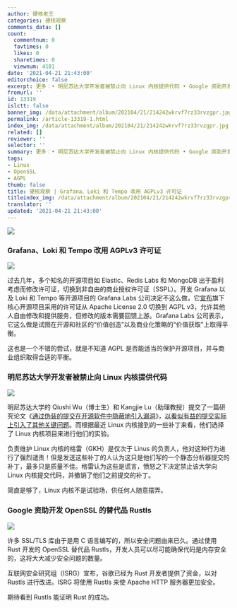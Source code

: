 ```yaml
---
author: 硬核老王
categories: 硬核观察
comments_data: []
count:
  commentnum: 0
  favtimes: 0
  likes: 0
  sharetimes: 0
  viewnum: 4101
date: '2021-04-21 21:43:00'
editorchoice: false
excerpt: 更多：• 明尼苏达大学开发者被禁止向 Linux 内核提供代码 • Google 资助开发 OpenSSL 的替代品 Rustls
fromurl: ''
id: 13319
islctt: false
banner_img: /data/attachment/album/202104/21/214242wkrvf7rz33rvzgpr.jpg
permalink: /article-13319-1.html
index_img: /data/attachment/album/202104/21/214242wkrvf7rz33rvzgpr.jpg
related: []
reviewer: ''
selector: ''
summary: 更多：• 明尼苏达大学开发者被禁止向 Linux 内核提供代码 • Google 资助开发 OpenSSL 的替代品 Rustls
tags:
- Linux
- OpenSSL
- AGPL
thumb: false
title: 硬核观察 | Grafana、Loki 和 Tempo 改用 AGPLv3 许可证
titleindex_img: /data/attachment/album/202104/21/214242wkrvf7rz33rvzgpr.jpg
translator: ''
updated: '2021-04-21 21:43:00'
---
```


![](/data/attachment/album/202104/21/214242wkrvf7rz33rvzgpr.jpg)


### Grafana、Loki 和 Tempo 改用 AGPLv3 许可证


![](/data/attachment/album/202104/21/214257ngv8gu7ng7g37dwd.jpg)


过去几年，多个知名的开源项目如 Elastic、Redis Labs 和 MongoDB 出于盈利考虑而修改许可证，切换到非自由的商业授权许可证（SSPL）。开发 Grafana 以及 Loki 和 Tempo 等开源项目的 Grafana Labs 公司决定不这么做，它[宣布](https://grafana.com/blog/2021/04/20/grafana-loki-tempo-relicensing-to-agplv3/)旗下核心开源项目采用的许可证从 Apache License 2.0 切换到 AGPL v3，允许其他人自由修改和提供服务，但修改的版本需要回馈上游。Grafana Labs 公司表示，它这么做是试图在开源和社区的“价值创造”以及商业化策略的“价值获取”上取得平衡。


这也是一个不错的尝试，就是不知道 AGPL 是否能适当的保护开源项目，并与商业组织取得合适的平衡。


### 明尼苏达大学开发者被禁止向 Linux 内核提供代码


![](/data/attachment/album/202104/21/214308w9vj9jth2v3j32zg.jpg)


明尼苏达大学的 Qiushi Wu（博士生）和 Kangjie Lu（助理教授）提交了一篇研究论文《[通过伪装的提交在开源软件中隐蔽地引入漏洞](https://cse.umn.edu/cs/news/paper-accepted-ieee-symposium-security-and-privacy-2021)》，[以看似有益的提交实际上引入了其他关键问题](https://github.com/QiushiWu/QiushiWu.github.io/blob/main/papers/OpenSourceInsecurity.pdf)。而根据最近 Linux 内核接到的一些补丁来看，他们选择了 Linux 内核项目来进行他们的实验。


负责维护 Linux 内核的格雷（GKH）是仅次于 Linus 的负责人，他对这种行为进行了强烈谴责！但是发送这些补丁的人认为这只是他们写的一个静态分析器提交的补丁，最多只是质量不佳。格雷认为这些是谎言，愤怒之下决定禁止该大学向 Linux 内核提交代码，并撤销了他们之前提交的补丁。


简直是够了，Linux 内核不是试验场，供任何人随意摆弄。


### Google 资助开发 OpenSSL 的替代品 Rustls


![](/data/attachment/album/202104/21/214320db5g3yy38ykze7ag.jpg)


许多 SSL/TLS 库由于是用 C 语言编写的，所以安全问题由来已久。通过使用 Rust 开发的 OpenSSL 替代品 Rustls，开发人员可以尽可能确保代码是内存安全的，这将大大减少安全问题的数量。


互联网安全研究组（ISRG）宣布，谷歌已经为 Rust 开发者提供了资金，以对 Rustls 进行改进。ISRG 将使用 Rustls 来使 Apache HTTP 服务器更加安全。


期待看到 Rustls 能证明 Rust 的成功。
